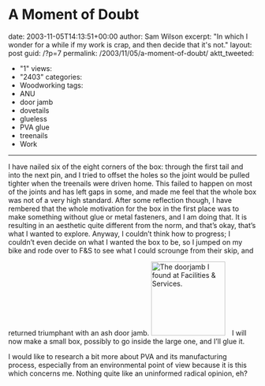 A Moment of Doubt
=================

date: 2003-11-05T14:13:51+00:00
author: Sam Wilson
excerpt: "In which I wonder for a while if my work is crap, and then decide that it's not."
layout: post
guid: /?p=7
permalink: /2003/11/05/a-moment-of-doubt/
aktt_tweeted:
  - "1"
views:
  - "2403"
categories:
  - Woodworking
tags:
  - ANU
  - door jamb
  - dovetails
  - glueless
  - PVA glue
  - treenails
  - Work
---
I have nailed six of the eight corners of the box: through the first tail and into the next pin, and I tried to offset the holes so the joint would be pulled tighter when the treenails were driven home. This failed to happen on most of the joints and has left gaps in some, and made me feel that the whole box was not of a very high standard. After some reflection though, I have rembered that the whole motivation for the box in the first place was to make something without glue or metal fasteners, and I am doing that. It is resulting in an aesthetic quite different from the norm, and that&#8217;s okay, that&#8217;s what I wanted to explore. Anyway, I couldn&#8217;t think how to progress; I couldn&#8217;t even decide on what I wanted the box to be, so I jumped on my bike and rode over to F&S to see what I could scrounge from their skip, and returned triumphant with an ash door jamb.  <img src="http://samwilson.id.au/wp-content/uploads/2008/05/im0006691-150x150.jpg" alt="The doorjamb I found at Facilities &#038; Services." title="Door Jamb" width="150" height="150" style="margin:1em 1em 0 0" class="alignleft size-thumbnail wp-image-217" />I will now make a small box, possibly to go inside the large one, and I&#8217;ll glue it.

I would like to research a bit more about PVA and its manufacturing process, especially from an environmental point of view because it is this which concerns me. Nothing quite like an uninformed radical opinion, eh?
